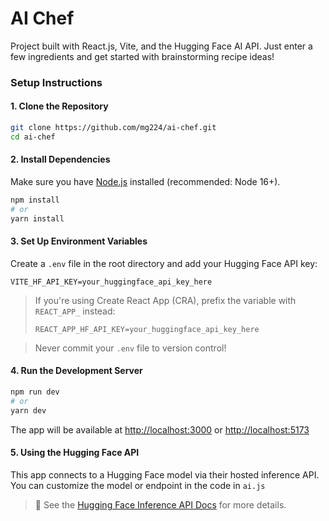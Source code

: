 # AI Chef

Project built with React.js, Vite, and the Hugging Face AI API. Just enter a few ingredients and get started with brainstorming recipe ideas!

### Setup Instructions

#### 1. **Clone the Repository**

```bash
git clone https://github.com/mg224/ai-chef.git
cd ai-chef
```

#### 2. **Install Dependencies**

Make sure you have [Node.js](https://nodejs.org/) installed (recommended: Node 16+).

```bash
npm install
# or
yarn install
```

#### 3. **Set Up Environment Variables**

Create a `.env` file in the root directory and add your Hugging Face API key:

```env
VITE_HF_API_KEY=your_huggingface_api_key_here
```

> If you're using Create React App (CRA), prefix the variable with `REACT_APP_` instead:
>
> ```env
> REACT_APP_HF_API_KEY=your_huggingface_api_key_here
> ```

> Never commit your `.env` file to version control!

#### 4. **Run the Development Server**

```bash
npm run dev
# or
yarn dev
```

The app will be available at [http://localhost:3000](http://localhost:3000) or [http://localhost:5173](http://localhost:5173)

#### 5. **Using the Hugging Face API**

This app connects to a Hugging Face model via their hosted inference API. You can customize the model or endpoint in the code in `ai.js`

> 🔗 See the [Hugging Face Inference API Docs](https://huggingface.co/docs/api-inference/index) for more details.
